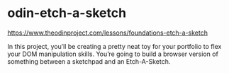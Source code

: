 # odin-etch-a-sketch

https://www.theodinproject.com/lessons/foundations-etch-a-sketch

In this project, you’ll be creating a pretty neat toy for your portfolio to flex your DOM manipulation skills. You’re going to build a browser version of something between a sketchpad and an Etch-A-Sketch.
